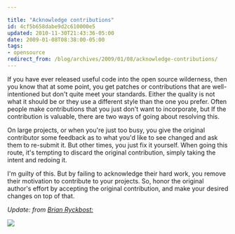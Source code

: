 ```yaml
---

title: "Acknowledge contributions"
id: 4cf5b658dabe9d2c610000e5
updated: 2010-11-30T21:43:36-05:00
date: 2009-01-08T08:38:00-05:00
tags:
- opensource
redirect_from: /blog/archives/2009/01/08/acknowledge-contributions/
---
```


If you have ever released useful code into the open source wilderness, then you know that at some point, you get patches or contributions that are well-intentioned but don't quite meet your standards. Either the quality is not what it should be or they use a different style than the one you prefer. Often people make contributions that you just don't want to incorporate, but If the contribution is valuable, there are two ways of going about resolving this.

On large projects, or when you're just too busy, you give the original contributor some feedback as to what you'd like to see changed and ask them to re-submit it. But other times, you just fix it yourself. When going this route, it's tempting to discard the original contribution, simply taking the intent and redoing it.

I'm guilty of this. But by failing to acknowledge their hard work, you remove their motivation to contribute to your projects. So, honor the original author's effort by accepting the original contribution, and make your desired changes on top of that.

*Update: from <a href="http://ryckbost.com" rel="coworker met">Brian Ryckbost:</a>*

<a href="http://icanhascheezburger.com"><img src="http://icanhascheezburger.files.wordpress.com/2008/12/funny-pictures-cat-threatens-to-edit-your-face.jpg"/></a>
